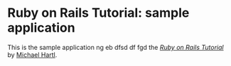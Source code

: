 # Ruby on Rails Tutorial: sample application

This is the sample application ng eb dfsd  df fgd
the [*Ruby on Rails Tutorial*](http://railstutorial.org/)
by [Michael Hartl](http://michaelhartl.com/).
